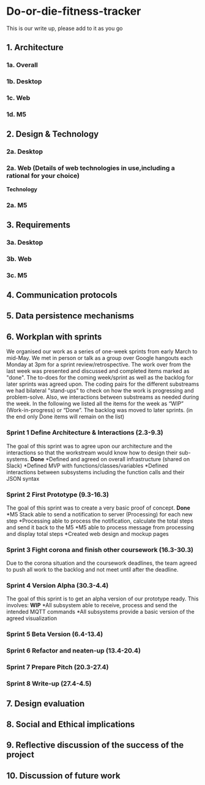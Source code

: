 # Do-or-die-fitness-tracker
This is our write up, please add to it as you go

## 1. Architecture
### 1a. Overall
### 1b. Desktop
### 1c. Web
### 1d. M5
## 2. Design & Technology
### 2a. Desktop
### 2a. Web (Details of web technologies in use,including a rational for your choice)
**Technology**
### 2a. M5
## 3. Requirements
### 3a. Desktop
### 3b. Web
### 3c. M5
## 4. Communication protocols
## 5. Data persistence mechanisms
## 6. Workplan with sprints
We organised our work as a series of one-week sprints from early March to mid-May. We met in person or talk as a group over Google hangouts each Monday at 3pm for a sprint review/retrospective. The work over from the last week was presented and discussed and completed items marked as "done". The to-does for the coming week/sprint as well as the backlog for later sprints was agreed upon. The coding pairs for the different substreams we had bilateral "stand-ups" to check on how the work is progressing and problem-solve. Also, we interactions between substreams as needed during the week. In the following we listed all the items for the week as “WIP” (Work-in-progress) or “Done”. The backlog was moved to later sprints. (in the end only Done items will remain on the list)
### Sprint 1 Define Architecture & Interactions (2.3-9.3) 
The goal of this sprint was to agree upon our architecture and the interactions so that the workstream would know how to design their sub-systems.
**Done**
*Defined and agreed on overall infrastructure (shared on Slack)
*Defined MVP with functions/classes/variables
*Defined interactions between subsystems including the function calls and their JSON syntax 
### Sprint 2 First Prototype (9.3-16.3) 
The goal of this sprint was to create a very basic proof of concept.
**Done**
*M5 Stack able to send a notification to server (Processing) for each new step
*Processing able to process the notification, calculate the total steps and send it back to the M5
*M5 able to process message from processing and display total steps
*Created web design and mockup pages
### Sprint 3 Fight corona and finish other coursework (16.3-30.3) 
Due to the corona situation and the coursework deadlines, the team agreed to push all work to the backlog and not meet until after the deadline.
### Sprint 4 Version Alpha (30.3-4.4) 
The goal of this sprint is to get an alpha version of our prototype ready. This involves:
**WIP**
*All subsystem able to receive, process and send the intended MQTT commands
*All subsystems provide a basic version of the agreed visualization 
### Sprint 5 Beta Version (6.4-13.4) 
### Sprint 6 Refactor and neaten-up (13.4-20.4) 
### Sprint 7 Prepare Pitch (20.3-27.4) 
### Sprint 8 Write-up (27.4-4.5) 




## 7. Design evaluation
## 8. Social and Ethical implications
## 9. Reflective discussion of the success of the project
## 10. Discussion of future work 
